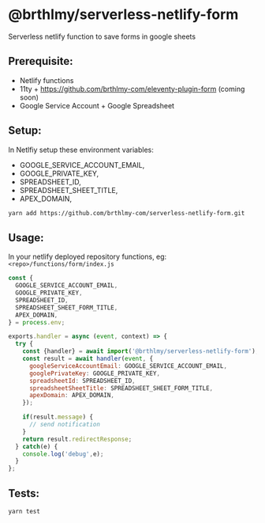 # @brthlmy/serverless-netlify-form

Serverless netlify function to save forms in google sheets

## Prerequisite:

* Netlify functions
* 11ty + https://github.com/brthlmy-com/eleventy-plugin-form (coming soon)
* Google Service Account + Google Spreadsheet

## Setup:

In Netlfiy setup these environment variables:

* GOOGLE_SERVICE_ACCOUNT_EMAIL,
* GOOGLE_PRIVATE_KEY,
* SPREADSHEET_ID,
* SPREADSHEET_SHEET_TITLE,
* APEX_DOMAIN,

```bash
yarn add https://github.com/brthlmy-com/serverless-netlify-form.git
```
## Usage:

In your netlify deployed repository functions, eg: `<repo>/functions/form/index.js`

```javascript
const {
  GOOGLE_SERVICE_ACCOUNT_EMAIL,
  GOOGLE_PRIVATE_KEY,
  SPREADSHEET_ID,
  SPREADSHEET_SHEET_FORM_TITLE,
  APEX_DOMAIN,
} = process.env;

exports.handler = async (event, context) => {
  try {
    const {handler} = await import('@brthlmy/serverless-netlify-form');
    const result = await handler(event, {
      googleServiceAccountEmail: GOOGLE_SERVICE_ACCOUNT_EMAIL,
      googlePrivateKey: GOOGLE_PRIVATE_KEY,
      spreadsheetId: SPREADSHEET_ID,
      spreadsheetSheetTitle: SPREADSHEET_SHEET_FORM_TITLE,
      apexDomain: APEX_DOMAIN,
    });

    if(result.message) {
      // send notification
    }
    return result.redirectResponse;
  } catch(e) {
    console.log('debug',e);
  }
};
```

## Tests:

```bash
yarn test
```
